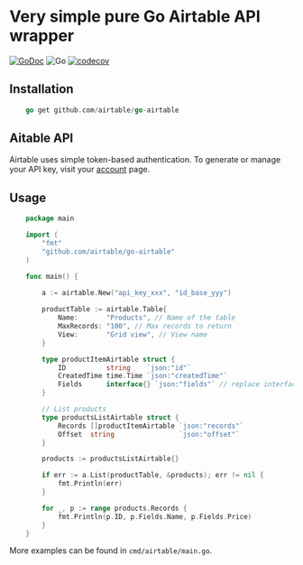 Very simple pure Go Airtable API wrapper
================

[![GoDoc](https://pkg.go.dev/github.com/Squirrel-Entreprise/airtable?status.svg)](https://pkg.go.dev/github.com/Squirrel-Entreprise/airtable)
![Go](https://github.com/Squirrel-Entreprise/airtable/workflows/Go/badge.svg)
[![codecov](https://codecov.io/gh/Squirrel-Entreprise/airtable/branch/main/graph/badge.svg)](https://codecov.io/gh/Squirrel-Entreprise/airtable)

## Installation

```go
    go get github.com/airtable/go-airtable
```

## Aitable API

Airtable uses simple token-based authentication. To generate or manage your API key, visit your [account](https://airtable.com/account) page.

## Usage

```go
    package main

    import (
        "fmt"
        "github.com/airtable/go-airtable"
    )

    func main() {
        
        a := airtable.New("api_key_xxx", "id_base_yyy")

        productTable := airtable.Table{
            Name:       "Products", // Name of the table
            MaxRecords: "100", // Max records to return
            View:       "Grid view", // View name
        }

        type productItemAirtable struct {
            ID          string    `json:"id"`
            CreatedTime time.Time `json:"createdTime"`
            Fields      interface{} `json:"fields"` // replace interface{} with your struct
        }

        // List products
        type productsListAirtable struct {
            Records []productItemAirtable `json:"records"`
            Offset  string                `json:"offset"`
        }

        products := productsListAirtable{}

        if err := a.List(productTable, &products); err != nil {
            fmt.Println(err)
        }

        for _, p := range products.Records {
            fmt.Println(p.ID, p.Fields.Name, p.Fields.Price)
        }
    }
```

More examples can be found in `cmd/airtable/main.go`.